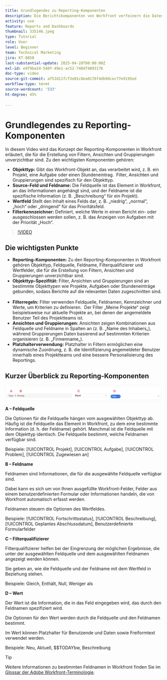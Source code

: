 ```yaml
---
title: Grundlegendes zu Reporting-Komponenten
description: Die Berichtskomponenten von Workfront verfeinern die Datenvisualisierung mit objektbasierten Filtern, dynamischen Ansichten, strukturierten Gruppierungen und Platzhalterfunktionen für maßgeschneiderte Einblicke.
activity: use
feature: Reports and Dashboards
thumbnail: 335146.jpeg
type: Tutorial
role: User
level: Beginner
team: Technical Marketing
jira: KT-8850
last-substantial-update: 2025-04-28T00:00:00Z
exl-id: e9f9ba24-540f-49e1-ac52-740df489317b
doc-type: video
source-git-commit: af53d11fcf3e81c8ea0176f4db9dcec77e9195ed
workflow-type: tm+mt
source-wordcount: '533'
ht-degree: 45%

---
```


# Grundlegendes zu Reporting-Komponenten

In diesem Video wird das Konzept der Reporting-Komponenten in Workfront erläutert, die für die Erstellung von Filtern, Ansichten und Gruppierungen unverzichtbar sind. Zu den wichtigsten Komponenten gehören:

* **Objekttyp:** Gibt das Workfront-Objekt an, das verarbeitet wird, z. B. ein Projekt, eine Aufgabe oder einen Stundeneintrag. &#x200B; Filter, Ansichten und Gruppierungen sind spezifisch für den Objekttyp. &#x200B;
* **Source-Feld und Feldname:** Die Feldquelle ist das Element in Workfront, an das Informationen angehängt sind, und der Feldname ist die spezifische Information (z. B. „Beschreibung“ für ein Projekt). &#x200B;
* **Wertfeld** Stellt den Inhalt eines Felds dar, z. B. „niedrig“, „normal“, „hoch“ oder „dringend“ für das Prioritätsfeld. &#x200B;
* **Filterkennzeichner:** Definiert, welche Werte in einen Bericht ein- oder ausgeschlossen werden sollen, z. B. das Anzeigen von Aufgaben mit der Priorität „Hoch“. &#x200B;


>[!VIDEO](https://video.tv.adobe.com/v/3447030/?quality=12&learn=on&captions=ger)

## Die wichtigsten Punkte

* **Reporting-Komponenten:** Zu den Reporting-Komponenten in Workfront gehören Objekttyp, Feldquelle, Feldname, Filterqualifizierer und Wertfelder, die für die Erstellung von Filtern, Ansichten und Gruppierungen unverzichtbar sind. &#x200B;
* **Objekttyp-Spezifität:** Filter, Ansichten und Gruppierungen sind an bestimmte Objekttypen wie Projekte, Aufgaben oder Stundeneinträge gebunden, sodass Berichte auf die relevanten Daten zugeschnitten sind. &#x200B;
* **Filterregeln:** Filter verwenden Feldquelle, Feldnamen, Kennzeichner und Werte, um Kriterien zu definieren. &#x200B; Der Filter „Meine Projekte“ zeigt beispielsweise nur aktuelle Projekte an, bei denen der angemeldete Benutzer Teil des Projektteams ist. &#x200B;
* **Ansichten und Gruppierungen:** Ansichten zeigen Kombinationen aus Feldquelle und Feldname in Spalten an (z. B. „Name des Inhabers„), während Gruppierungen Daten basierend auf bestimmten Kriterien organisieren (z. B. „Firmenname„). &#x200B;
* **Platzhalterverwendung:** Platzhalter in Filtern ermöglichen eine dynamische Zuordnung, z. B. die Identifizierung angemeldeter Benutzer innerhalb eines Projektteams und eine bessere Personalisierung des Reportings. &#x200B;

## Kurzer Überblick zu Reporting-Komponenten

![Ein Screenshot des Bildschirms zum Erstellen eines Filters](assets/reporting-components-1.png)

**A – Feldquelle**

Die Optionen für die Feldquelle hängen vom ausgewählten Objekttyp ab. Häufig ist die Feldquelle das Element in Workfront, zu dem eine bestimmte Information (d. h. der Feldname) gehört. Manchmal ist die Feldquelle mit dem Objekttyp identisch.
Die Feldquelle bestimmt, welche Feldnamen verfügbar sind.

Beispiele: [!UICONTROL Projekt], [!UICONTROL Aufgabe], [!UICONTROL Problem], [!UICONTROL Zugewiesen an]

**B – Feldname**

Feldnamen sind Informationen, die für die ausgewählte Feldquelle verfügbar sind.

Dabei kann es sich um von Ihnen ausgefüllte Workfront-Felder, Felder aus einem benutzerdefinierten Formular oder Informationen handeln, die von Workfront automatisch erfasst werden.

Feldnamen steuern die Optionen des Wertfeldes.

Beispiele: [!UICONTROL Fortschrittsstatus], [!UICONTROL Beschreibung], [!UICONTROL Geplantes Abschlussdatum], Benutzerdefinierte Formularfelder

**C – Filterqualifizierer**

Filterqualifizierer helfen bei der Eingrenzung der möglichen Ergebnisse, die unter der ausgewählten Feldquelle und dem ausgewählten Feldnamen angezeigt werden können.

Sie geben an, wie die Feldquelle und der Feldname mit dem Wertfeld in Beziehung stehen.

Beispiele: Gleich, Enthält, Null, Weniger als

**D – Wert**

Der Wert ist die Information, die in das Feld eingegeben wird, das durch den Feldnamen spezifiziert wird.

Die Optionen für den Wert werden durch die Feldquelle und den Feldnamen bestimmt.

Im Wert können Platzhalter für Benutzende und Daten sowie Freiformtext verwendet werden.

Beispiele: Neu, Aktuell, $$TODAYbw, Beschreibung

>[!TIP]
>
>Weitere Informationen zu bestimmten Feldnamen in Workfront finden Sie im [Glossar der Adobe Workfront-Terminologie](https://experienceleague.adobe.com/docs/workfront/using/basics/workfront-terminology-glossary.html?lang=de).

